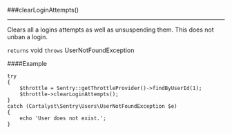 <a id="clearLoginAttempts"></a>
###clearLoginAttempts()

----------

Clears all a logins attempts as well as unsuspending them. This does not unban a login.

`returns` void
`throws`  UserNotFoundException

####Example

	try
	{
		$throttle = Sentry::getThrottleProvider()->findByUserId(1);
		$throttle->clearLoginAttempts();
	}
	catch (Cartalyst\Sentry\Users\UserNotFoundException $e)
	{
		echo 'User does not exist.';
	}
